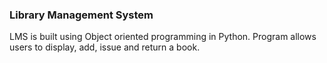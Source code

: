 ### Library Management System

LMS is built using Object oriented programming in Python.
Program allows users to display, add, issue and return a book.
